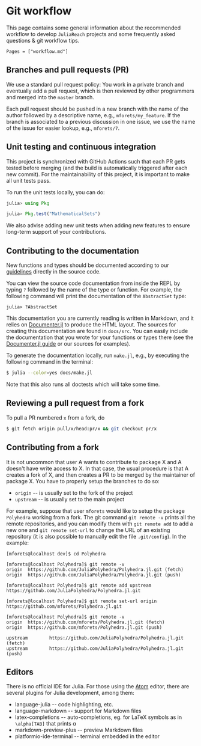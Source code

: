 # Git workflow

This page contains some general information about the recommended workflow
to develop `JuliaReach` projects and some frequently asked questions
& git workflow tips.

```@contents
Pages = ["workflow.md"]
```

## Branches and pull requests (PR)

We use a standard pull request policy:
You work in a private branch and eventually add a pull request, which is then
reviewed by other programmers and merged into the `master` branch.

Each pull request should be pushed in a new branch with the name of the author
followed by a descriptive name, e.g., `mforets/my_feature`.
If the branch is associated to a previous discussion in one issue, we use the
name of the issue for easier lookup, e.g., `mforets/7`.

## Unit testing and continuous integration

This project is synchronized with GitHub Actions such that each PR gets tested
before merging (and the build is automatically triggered after each new commit).
For the maintainability of this project, it is important to make all unit tests
pass.

To run the unit tests locally, you can do:

```julia
julia> using Pkg

julia> Pkg.test("MathematicalSets")
```

We also advise adding new unit tests when adding new features to ensure
long-term support of your contributions.

## Contributing to the documentation

New functions and types should be documented according to our
[guidelines](https://github.com/JuliaReach/LazySets.jl/wiki/Documentation-Guidelines)
directly in the source code.

You can view the source code documentation from inside the REPL by typing `?`
followed by the name of the type or function.
For example, the following command will print the documentation of the `AbstractSet`
type:

```
julia> ?AbstractSet
```

This documentation you are currently reading is written in Markdown, and it
relies on [Documenter.jl](https://juliadocs.github.io/Documenter.jl/stable/) to
produce the HTML layout.
The sources for creating this documentation are found in `docs/src`.
You can easily include the documentation that you wrote for your functions or
types there (see the
[Documenter.jl guide](https://juliadocs.github.io/Documenter.jl/stable/man/guide/)
or our sources for examples).

To generate the documentation locally, run `make.jl`, e.g., by executing the
following command in the terminal:

```bash
$ julia --color=yes docs/make.jl
```

Note that this also runs all doctests which will take some time.

## Reviewing a pull request from a fork

To pull a PR numbered `x` from a fork, do

```bash
$ git fetch origin pull/x/head:pr/x && git checkout pr/x
```

## Contributing from a fork

It is not uncommon that user A wants to contribute to package X and A doesn't
have write access to X. In that case, the usual procedure is that A creates a fork
of X, and then creates a PR to be merged by the maintainer of package X.
You have to properly setup the branches to do so:

- `origin`   -- is usually set to the fork of the project
- `upstream` -- is usually set to the main project

For example, suppose that user `mforets` would like to setup the package `Polyhedra`
working from a fork. The git command `git remote -v` prints all the remote repositories,
and you can modify them with `git remote add` to add a new one and
`git remote set-url` to change the URL of an existing repository (it is also possible to
manually edit the file `.git/config`). In the example:

```
[mforets@localhost dev]$ cd Polyhedra

[mforets@localhost Polyhedra]$ git remote -v
origin  https://github.com/JuliaPolyhedra/Polyhedra.jl.git (fetch)
origin  https://github.com/JuliaPolyhedra/Polyhedra.jl.git (push)

[mforets@localhost Polyhedra]$ git remote add upstream https://github.com/JuliaPolyhedra/Polyhedra.jl.git

[mforets@localhost Polyhedra]$ git remote set-url origin https://github.com/mforets/Polyhedra.jl.git

[mforets@localhost Polyhedra]$ git remote -v
origin  https://github.com/mforets/Polyhedra.jl.git (fetch)
origin  https://github.com/mforets/Polyhedra.jl.git (push)

upstream        https://github.com/JuliaPolyhedra/Polyhedra.jl.git (fetch)
upstream        https://github.com/JuliaPolyhedra/Polyhedra.jl.git (push)
```

## Editors

There is no official IDE for Julia. For those using the [Atom](https://atom.io/) editor, there are several
plugins for Julia development, among them:

- language-julia -- code highlighting, etc.
- language-markdown -- support for Markdown files
- latex-completions -- auto-completions, eg. for LaTeX symbols as in `\alpha[TAB]` that prints α
- markdown-preview-plus -- preview Markdown files
- platformio-ide-terminal -- terminal embedded in the editor
